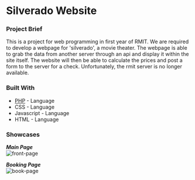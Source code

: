 # Silverado Website

### Project Brief
This is a project for web programming in first year of RMIT. We are required to develop a webpage for 'silverado', a movie theater. The webpage is able to grab the data from another server through an api and display it within the site itself. The website will then be able to calculate the prices and post a form to the server for a check. Unfortunately, the rmit server is no longer available.

### Built With
* [PHP](http://www.php.net/) - Language
* CSS - Language
* Javascript - Language
* HTML - Language

### Showcases
***Main Page***  
![front-page](https://github.com/ZankiMaru/silverado-page/blob/master/web-prog-main.png)  

***Booking Page***  
![book-page](https://github.com/ZankiMaru/silverado-page/blob/master/web-prog-ticket.png)  
